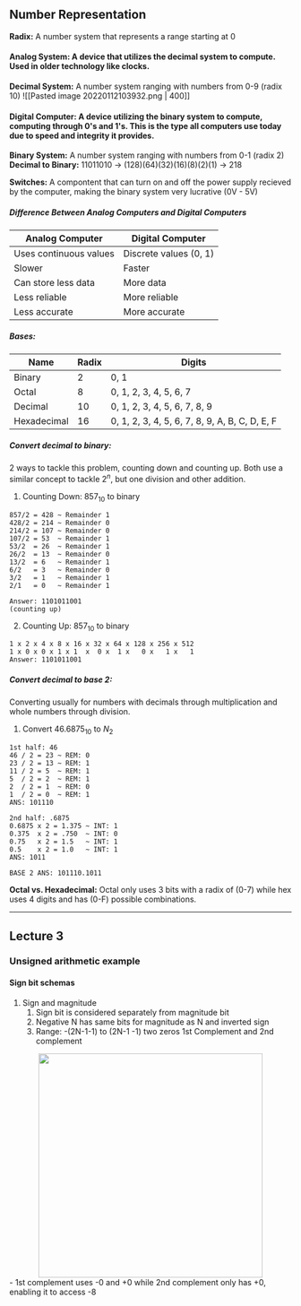 ## Number Representation

**Radix:** A number system that represents a range starting at 0


#### Analog System: A device that utilizes the decimal system to compute. Used in older technology like clocks.
**Decimal System:** A number system ranging with numbers from 0-9 (radix 10)
![[Pasted image 20220112103932.png | 400]]


#### Digital Computer: A device utilizing the binary system to compute, computing through 0's and 1's. This is the type all computers use today due to speed and integrity it provides.
**Binary System:** A number system ranging with numbers from 0-1 (radix 2)
**Decimal to Binary:** 
11011010 -> (128)(64)(32)(16)(8)(2)(1) -> 218

**Switches:** A compontent that can turn on and off the power supply recieved by the computer, making the binary system very lucrative (0V - 5V)



##### Difference Between Analog Computers and Digital Computers
| Analog Computer        | Digital Computer       |
| ---------------------- | ---------------------- |
| Uses continuous values | Discrete values (0, 1) |
| Slower                 | Faster                 |
| Can store less data    | More data              |
| Less reliable          | More reliable          |
| Less accurate          | More accurate          | 

##### Bases:
| Name        | Radix | Digits                                         |
| ----------- | ----- | ---------------------------------------------- |
| Binary      | 2     | 0, 1                                           |
| Octal       | 8     | 0, 1, 2, 3, 4, 5, 6, 7                         |
| Decimal     | 10    | 0, 1, 2, 3, 4, 5, 6, 7, 8, 9                   |
| Hexadecimal | 16    | 0, 1, 2, 3, 4, 5, 6, 7, 8, 9, A, B, C, D, E, F |

##### Convert decimal to binary:
2 ways to tackle this problem, counting down and counting up. Both use a similar concept to tackle $2^n$, but one division and other addition.
1. Counting Down: $857_{10}$ to binary
```
857/2 = 428 ~ Remainder 1
428/2 = 214 ~ Remainder 0
214/2 = 107 ~ Remainder 0
107/2 = 53  ~ Remainder 1
53/2  = 26  ~ Remainder 1
26/2  = 13  ~ Remainder 0
13/2  = 6   ~ Remainder 1
6/2   = 3   ~ Remainder 0
3/2   = 1   ~ Remainder 1
2/1   = 0   ~ Remainder 1

Answer: 1101011001
(counting up)
```
2. Counting Up: $857_{10}$ to binary
```
1 x 2 x 4 x 8 x 16 x 32 x 64 x 128 x 256 x 512 
1 x 0 x 0 x 1 x 1  x  0 x  1 x   0 x   1 x   1
Answer: 1101011001
```

##### Convert decimal to base 2:
Converting usually for numbers with decimals through multiplication and whole numbers through division.
1. Convert $46.6875_{10}$ to $N_2$
```
1st half: 46
46 / 2 = 23 ~ REM: 0
23 / 2 = 13 ~ REM: 1
11 / 2 = 5  ~ REM: 1
5  / 2 = 2  ~ REM: 1
2  / 2 = 1  ~ REM: 0
1  / 2 = 0  ~ REM: 1
ANS: 101110

2nd half: .6875
0.6875 x 2 = 1.375 ~ INT: 1
0.375  x 2 = .750  ~ INT: 0
0.75   x 2 = 1.5   ~ INT: 1
0.5    x 2 = 1.0   ~ INT: 1
ANS: 1011

BASE 2 ANS: 101110.1011
```

**Octal vs. Hexadecimal:** Octal only uses 3 bits with a radix of (0-7) while hex uses 4 digits and has (0-F) possible combinations.


----
## Lecture 3
### Unsigned arithmetic example
#### Sign bit schemas
1. Sign and magnitude
	1. Sign bit is considered separately from magnitude bit
	2. Negative N has same bits for magnitude as N and inverted sign
	3. Range: -(2N-1-1) to (2N-1 -1) two zeros
1st Complement and 2nd complement

<center><img src="file:///Users/connorsheehan/icloud/obsidianNotebooks/math/Pasted image 20220127091704.png" width="400" height="auto"></center>
- 1st complement uses -0 and +0 while 2nd complement only has +0, enabling it to access -8
